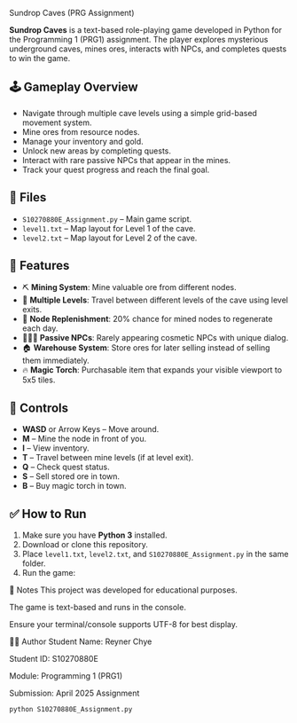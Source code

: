  Sundrop Caves (PRG Assignment)

**Sundrop Caves** is a text-based role-playing game developed in Python for the Programming 1 (PRG1) assignment. The player explores mysterious underground caves, mines ores, interacts with NPCs, and completes quests to win the game.

## 🕹️ Gameplay Overview

- Navigate through multiple cave levels using a simple grid-based movement system.
- Mine ores from resource nodes.
- Manage your inventory and gold.
- Unlock new areas by completing quests.
- Interact with rare passive NPCs that appear in the mines.
- Track your quest progress and reach the final goal.

## 📁 Files

- `S10270880E_Assignment.py` – Main game script.
- `level1.txt` – Map layout for Level 1 of the cave.
- `level2.txt` – Map layout for Level 2 of the cave.

## 🚀 Features

- ⛏️ **Mining System**: Mine valuable ore from different nodes.
- 🌌 **Multiple Levels**: Travel between different levels of the cave using level exits.
- 🔄 **Node Replenishment**: 20% chance for mined nodes to regenerate each day.
- 🧑‍🤝‍🧑 **Passive NPCs**: Rarely appearing cosmetic NPCs with unique dialog.
- 🏠 **Warehouse System**: Store ores for later selling instead of selling them immediately.
- 🔥 **Magic Torch**: Purchasable item that expands your visible viewport to 5x5 tiles.

## 🧭 Controls

- **WASD** or Arrow Keys – Move around.
- **M** – Mine the node in front of you.
- **I** – View inventory.
- **T** – Travel between mine levels (if at level exit).
- **Q** – Check quest status.
- **S** – Sell stored ore in town.
- **B** – Buy magic torch in town.

## ✅ How to Run

1. Make sure you have **Python 3** installed.
2. Download or clone this repository.
3. Place `level1.txt`, `level2.txt`, and `S10270880E_Assignment.py` in the same folder.
4. Run the game:

📌 Notes
This project was developed for educational purposes.

The game is text-based and runs in the console.

Ensure your terminal/console supports UTF-8 for best display.

👨‍💻 Author
Student Name: Reyner Chye

Student ID: S10270880E

Module: Programming 1 (PRG1)

Submission: April 2025 Assignment

```bash
python S10270880E_Assignment.py


